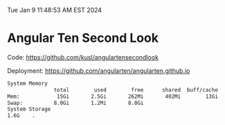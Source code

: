 Tue Jan  9 11:48:53 AM EST 2024

# Angular Ten Second Look

Code: https://github.com/kusl/angulartensecondlook

Deployment: https://github.com/angularten/angularten.github.io

```bash
System Memory
               total        used        free      shared  buff/cache   available
Mem:            15Gi       2.5Gi       262Mi       402Mi        13Gi        12Gi
Swap:          8.0Gi       1.2Mi       8.0Gi
System Storage
1.6G	.
```
```bash

